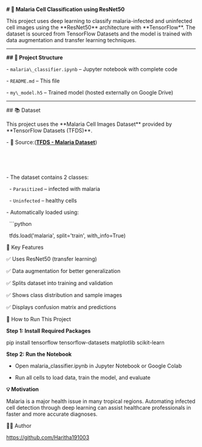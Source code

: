 **# 🦠 Malaria Cell Classification using ResNet50**



This project uses deep learning to classify malaria-infected and uninfected cell images using the \*\*ResNet50\*\* architecture with \*\*TensorFlow\*\*. The dataset is sourced from TensorFlow Datasets and the model is trained with data augmentation and transfer learning techniques.



---



**## 📁 Project Structure**



\- `malaria\_classifier.ipynb` – Jupyter notebook with complete code  

\- `README.md` – This file  

\- `my\_model.h5` – Trained model (hosted externally on Google Drive)



---



\## 📚 Dataset



This project uses the \*\*Malaria Cell Images Dataset\*\* provided by \*\*TensorFlow Datasets (TFDS)\*\*.



\- 📂 Source:([**TFDS - Malaria Dataset**](https://www.tensorflow.org/datasets/catalog/malaria))

&nbsp;

&nbsp; 



\- The dataset contains 2 classes:



&nbsp; - `Parasitized` – infected with malaria

&nbsp; - `Uninfected` – healthy cells



\- Automatically loaded using:



&nbsp; ```python

&nbsp; tfds.load('malaria', split='train', with\_info=True)





🧠 Key Features



✅ Uses ResNet50 (transfer learning)



✅ Data augmentation for better generalization



✅ Splits dataset into training and validation



✅ Shows class distribution and sample images



✅ Displays confusion matrix and predictions





🚀 How to Run This Project



**Step 1: Install Required Packages**



pip install tensorflow tensorflow-datasets matplotlib scikit-learn



**Step 2: Run the Notebook**



* Open malaria\_classifier.ipynb in Jupyter Notebook or Google Colab



* Run all cells to load data, train the model, and evaluate



**💡 Motivation**



Malaria is a major health issue in many tropical regions. Automating infected cell detection through deep learning can assist healthcare professionals in faster and more accurate diagnoses.



🙋‍♂️ Author



https://github.com/Haritha191003






